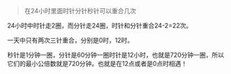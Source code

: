 > 在24小时里面时针分针秒针可以重合几次

24小时中时针走2圈，而分针走24圈，时针和分针重合24-2=22次。

一天中只有两次三针重合，分别是0时，12时。

秒针是1分钟一圈，分针是60分钟一圈时针是12小时，也就是720分钟一圈，所以它们的最小公倍数就是720分钟。也就是在12点或者是0点时相遇！
